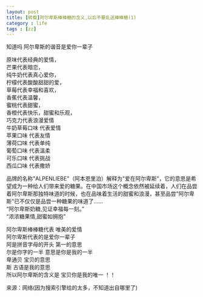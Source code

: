 ```yaml
---
layout: post
title: [转载]阿尔卑斯棒棒糖的含义,以后不要乱送棒棒糖(1)
category : life
tags : [zz]
---
```


知道吗 阿尔卑斯的谐音是爱你一辈子    
    
原味代表经典的爱情，    
芒果代表暗恋，    
纯牛奶代表真心爱你，    
柠檬代表酸酸甜甜的爱，    
草莓代表幸福和喜欢，    
香蕉代表温馨，    
蜜桃代表甜蜜，    
香橙代表快乐，甜蜜和乐观，    
巧克力代表浪漫爱情    
牛奶草莓口味 代表爱情    
苹果口味 代表友情    
薄荷口味 代表单纯    
葡萄口味 代表溫柔    
可乐口味 代表挑战    
西瓜口味 代表撒娇<!--more-->    
    
品牌的名称"ALPENLIEBE"（阿本恩里泊）解释为"爱在阿尔卑斯"，它的意思是希望成为一种给人们带来爱的糖果。在中国市场这个概念依然被延续着，人们在品尝着阿尔卑斯那独特味道的时候，也在品味着生活的甜蜜和浪漫，甚至品尝"阿尔卑斯"已不仅仅是品尝一种糖果的味道了……    
“阿尔卑斯奶糖,见证幸福每一刻。”    
“浓浓糖果情,甜蜜如拥抱”    
    
阿尔卑斯棒棒糖代表 唯美的爱情    
阿尔卑斯代表的是爱你一辈子    
阿是拼音字母的开头 第一的意思    
尔是你字的一半 意思是你是我的一半    
卑通贝 宝贝的意思    
斯 古语是我的意思    
所以阿尔卑斯的含义是 宝贝你是我的唯一 ！！    
    
来源：网络(因为搜索引擎给的太多，不知道出自哪里了)